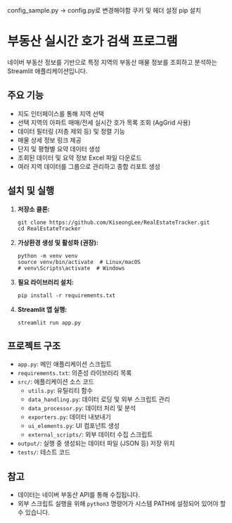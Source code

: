 config_sample.py -> config.py로 변경해야함
쿠키 및 헤더 설정
pip 설치


# 부동산 실시간 호가 검색 프로그램

네이버 부동산 정보를 기반으로 특정 지역의 부동산 매물 정보를 조회하고 분석하는 Streamlit 애플리케이션입니다.

## 주요 기능

- 지도 인터페이스를 통해 지역 선택
- 선택 지역의 아파트 매매/전세 실시간 호가 목록 조회 (AgGrid 사용)
- 데이터 필터링 (저층 제외 등) 및 정렬 기능
- 매물 상세 정보 링크 제공
- 단지 및 평형별 요약 데이터 생성
- 조회된 데이터 및 요약 정보 Excel 파일 다운로드
- 여러 지역 데이터를 그룹으로 관리하고 종합 리포트 생성

## 설치 및 실행

1.  **저장소 클론:**
    ```
    git clone https://github.com/KiseongLee/RealEstateTracker.git
    cd RealEstateTracker
    ```

2.  **가상환경 생성 및 활성화 (권장):**
    ```
    python -m venv venv
    source venv/bin/activate  # Linux/macOS
    # venv\Scripts\activate  # Windows
    ```

3.  **필요 라이브러리 설치:**
    ```
    pip install -r requirements.txt
    ```

4.  **Streamlit 앱 실행:**
    ```
    streamlit run app.py
    ```

## 프로젝트 구조

-   `app.py`: 메인 애플리케이션 스크립트
-   `requirements.txt`: 의존성 라이브러리 목록
-   `src/`: 애플리케이션 소스 코드
    -   `utils.py`: 유틸리티 함수
    -   `data_handling.py`: 데이터 로딩 및 외부 스크립트 관리
    -   `data_processor.py`: 데이터 처리 및 분석
    -   `exporters.py`: 데이터 내보내기
    -   `ui_elements.py`: UI 컴포넌트 생성
    -   `external_scripts/`: 외부 데이터 수집 스크립트
-   `output/`: 실행 중 생성되는 데이터 파일 (JSON 등) 저장 위치
-   `tests/`: 테스트 코드

## 참고

-   데이터는 네이버 부동산 API를 통해 수집됩니다.
-   외부 스크립트 실행을 위해 `python3` 명령어가 시스템 PATH에 설정되어 있어야 할 수 있습니다.
